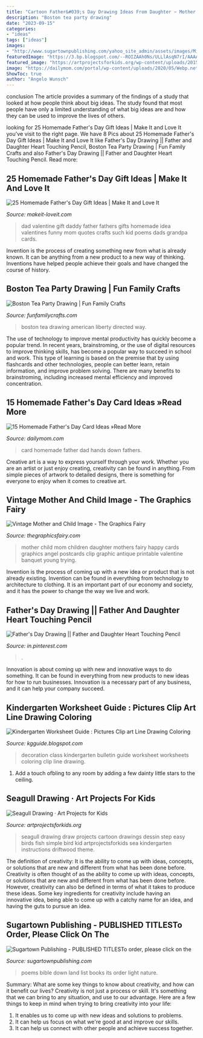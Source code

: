 ```yaml
---
title: "Cartoon Father&#039;s Day Drawing Ideas From Daughter ~ Mother Child Mom Children Daughter Mothers Fairy Happy Cards Graphics Angel Postcards Clip Graphic Antique Printable Valentine Banquet Young Trying"
description: "Boston tea party drawing"
date: "2023-09-15"
categories:
- "ideas"
tags: ["ideas"]
images:
- "http://www.sugartownpublishing.com/yahoo_site_admin/assets/images/Mi_Tierra.133153032_std.jpg"
featuredImage: "https://3.bp.blogspot.com/--ROIZAAh0Ns/ULLlAsqN7rI/AAAAAAAABGk/zO8PKeZFVwo/s1600/015.jpg"
featured_image: "https://artprojectsforkids.org/wp-content/uploads/2015/03/Seagull-700.jpg"
image: "https://dailymom.com/portal/wp-content/uploads/2020/05/Webp.net-resizeimage-17.jpg"
ShowToc: true
author: "Angelo Wunsch"
---
```



conclusion
The article provides a summary of the findings of a study that looked at how people think about big ideas. The study found that most people have only a limited understanding of what big ideas are and how they can be used to improve the lives of others.

	

		
looking for 25 Homemade Father&#039;s Day Gift Ideas | Make It and Love It you've visit to the right page. We have 8 Pics about 25 Homemade Father&#039;s Day Gift Ideas | Make It and Love It like Father&#039;s Day Drawing || Father and Daughter Heart Touching Pencil, Boston Tea Party Drawing | Fun Family Crafts and also Father&#039;s Day Drawing || Father and Daughter Heart Touching Pencil. Read more:
		
    
## 25 Homemade Father&#039;s Day Gift Ideas | Make It And Love It

<img loading=lazy src="http://www.makeit-loveit.com/wp-content/uploads/2014/05/152.jpg" onerror="this.onerror=null;this.src='https://tse1.mm.bing.net/th?id=OIP.1e3grPvMpFdWD2sZYSvoIgHaKX&amp;pid=15.1';" alt="25 Homemade Father&#039;s Day Gift Ideas | Make It and Love It">

_Source: makeit-loveit.com_

>dad valentine gift daddy father fathers gifts homemade idea valentines funny mom quotes crafts such kid poems dads grandpa cards. 

	

Invention is the process of creating something new from what is already known. It can be anything from a new product to a new way of thinking. Inventions have helped people achieve their goals and have changed the course of history.

    
## Boston Tea Party Drawing | Fun Family Crafts

<img loading=lazy src="https://funfamilycrafts.com/wp-content/uploads/2017/04/boston-tea-party-drawing-1024x750.jpg" onerror="this.onerror=null;this.src='https://tse4.mm.bing.net/th?id=OIP.MCccHpLlvAr3hHr1qynAwgHaFb&amp;pid=15.1';" alt="Boston Tea Party Drawing | Fun Family Crafts">

_Source: funfamilycrafts.com_

>boston tea drawing american liberty directed way. 

	

The use of technology to improve mental productivity has quickly become a popular trend. In recent years, brainstroming, or the use of digital resources to improve thinking skills, has become a popular way to succeed in school and work. This type of learning is based on the premise that by using flashcards and other technologies, people can better learn, retain information, and improve problem solving. There are many benefits to brainstroming, including increased mental efficiency and improved concentration.

    
## 15 Homemade Father&#039;s Day Card Ideas »Read More

<img loading=lazy src="https://dailymom.com/portal/wp-content/uploads/2020/05/Webp.net-resizeimage-17.jpg" onerror="this.onerror=null;this.src='https://tse3.mm.bing.net/th?id=OIP.QwBhixiV646N7msM0CjOyQHaJ4&amp;pid=15.1';" alt="15 Homemade Father&#039;s Day Card Ideas »Read More">

_Source: dailymom.com_

>card homemade father dad hands down fathers. 

	

Creative art is a way to express yourself through your work. Whether you are an artist or just enjoy creating, creativity can be found in anything. From simple pieces of artwork to detailed designs, there is something for everyone to enjoy when it comes to creative art.

    
## Vintage Mother And Child Image - The Graphics Fairy

<img loading=lazy src="https://thegraphicsfairy.com/wp-content/uploads/2013/06/Vintage-Mother-Child-Image-GraphicsFairy-662x1024.jpg" onerror="this.onerror=null;this.src='https://tse4.mm.bing.net/th?id=OIP.RDpvKvPlGUMoyrDl0uwqogHaLd&amp;pid=15.1';" alt="Vintage Mother and Child Image - The Graphics Fairy">

_Source: thegraphicsfairy.com_

>mother child mom children daughter mothers fairy happy cards graphics angel postcards clip graphic antique printable valentine banquet young trying. 

	

Invention is the process of coming up with a new idea or product that is not already existing. Invention can be found in everything from technology to architecture to clothing. It is an important part of our economy and society, and it has the power to change the way we live and work.

    
## Father&#039;s Day Drawing || Father And Daughter Heart Touching Pencil

<img loading=lazy src="https://i.pinimg.com/originals/8d/6f/4a/8d6f4a20ac16d0a86343949c0c694f6d.jpg" onerror="this.onerror=null;this.src='https://tse2.mm.bing.net/th?id=OIP.Y3tXMdvR4v1tnZZfU_o6aQHaEK&amp;pid=15.1';" alt="Father&#039;s Day Drawing || Father and Daughter Heart Touching Pencil">

_Source: in.pinterest.com_

>. 

	

Innovation is about coming up with new and innovative ways to do something. It can be found in everything from new products to new ideas for how to run businesses. Innovation is a necessary part of any business, and it can help your company succeed.

    
## Kindergarten Worksheet Guide : Pictures Clip Art Line Drawing Coloring

<img loading=lazy src="https://3.bp.blogspot.com/--ROIZAAh0Ns/ULLlAsqN7rI/AAAAAAAABGk/zO8PKeZFVwo/s1600/015.jpg" onerror="this.onerror=null;this.src='https://tse3.mm.bing.net/th?id=OIP.qH5tpDJ6xXn6ygIv-mqJrwHaJ4&amp;pid=15.1';" alt="Kindergarten Worksheet Guide : Pictures Clip art Line Drawing Coloring">

_Source: kgguide.blogspot.com_

>decoration class kindergarten bulletin guide worksheet worksheets coloring clip line drawing. 

	

1. Add a touch ofbling to any room by adding a few dainty little stars to the ceiling.

    
## Seagull Drawing · Art Projects For Kids

<img loading=lazy src="https://artprojectsforkids.org/wp-content/uploads/2015/03/Seagull-700.jpg" onerror="this.onerror=null;this.src='https://tse2.mm.bing.net/th?id=OIP.v3LA_B39ctQSYWNe8u30BwDbEc&amp;pid=15.1';" alt="Seagull Drawing · Art Projects for Kids">

_Source: artprojectsforkids.org_

>seagull drawing draw projects cartoon drawings dessin step easy birds fish simple bird kid artprojectsforkids sea kindergarten instructions driftwood theme. 

	

The definition of creativity: It is the ability to come up with ideas, concepts, or solutions that are new and different from what has been done before.
Creativity is often thought of as the ability to come up with ideas, concepts, or solutions that are new and different from what has been done before. However, creativity can also be defined in terms of what it takes to produce these ideas. Some key ingredients for creativity include having an innovative idea, being able to come up with a catchy name for an idea, and having the guts to pursue an idea.

    
## Sugartown Publishing - PUBLISHED TITLESTo Order, Please Click On The

<img loading=lazy src="http://www.sugartownpublishing.com/yahoo_site_admin/assets/images/Mi_Tierra.133153032_std.jpg" onerror="this.onerror=null;this.src='https://tse4.mm.bing.net/th?id=OIP._ZKtb1SApAGHacU9R1eQCAHaLG&amp;pid=15.1';" alt="Sugartown Publishing - PUBLISHED TITLESTo order, please click on the">

_Source: sugartownpublishing.com_

>poems bible down land list books its order light nature. 

	

Summary: What are some key things to know about creativity, and how can it benefit our lives?
Creativity is not just a process or skill. It's something that we can bring to any situation, and use to our advantage. Here are a few things to keep in mind when trying to bring creativity into your life:
1. It enables us to come up with new ideas and solutions to problems.
2. It can help us focus on what we're good at and improve our skills.
3. It can help us connect with other people and achieve success together.


